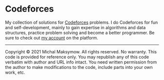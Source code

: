 # Codeforces

My collection of solutions for [Codeforces](https://codeforces.com/) problems. I do Codeforces for fun and self-development, mainly to gain expertise in algorithms and data structures, practice problem solving and become a better programmer. Be sure to check out [my account](https://codeforces.com/profile/Maxymow) on the platform.

---

Copyright &copy; 2021 Michal Maksymow. All rights reserved. No warranty.
This code is provided for reference only. You may republish any of this code verbatim with author and URL info intact.
You need written permission from the author to make modifications to the code, include parts into your own work, etc.

